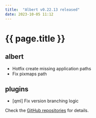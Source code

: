 ```yaml
---
title:  "Albert v0.22.13 released"
date: 2023-10-05 11:12
---
```


# {{ page.title }}

## albert

* Hotfix create missing application paths
* Fix pixmaps path

## plugins

* [qml] Fix version branching logic

Check the [GitHub repositories](https://github.com/albertlauncher/albert/commits/v0.22.13) for details.
